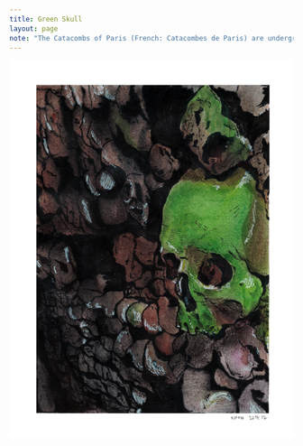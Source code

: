 ```yaml
---
title: Green Skull
layout: page
note: "The Catacombs of Paris (French: Catacombes de Paris) are underground ossuaries in Paris, France, which hold the remains of more than six million people in a small part of a tunnel network built to consolidate Paris' ancient stone mines. Extending south from the Barrière d'Enfer (\"Gate of Hell\") former city gate, this ossuary was created as part of the effort to eliminate the city's overflowing cemeteries."
---
```


<img src="/assets/pages/art/green-skull-full.png">
